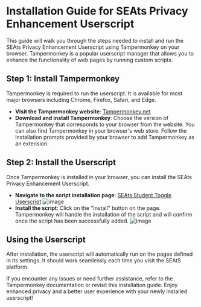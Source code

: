 # Installation Guide for SEAts Privacy Enhancement Userscript

This guide will walk you through the steps needed to install and run the SEAts Privacy Enhancement Userscript using Tampermonkey on your browser. Tampermonkey is a popular userscript manager that allows you to enhance the functionality of web pages by running custom scripts.

## Step 1: Install Tampermonkey

Tampermonkey is required to run the userscript. It is available for most major browsers including Chrome, Firefox, Safari, and Edge.

- **Visit the Tampermonkey website**: [Tampermonkey.net](https://www.tampermonkey.net/)
- **Download and install Tampermonkey**: Choose the version of Tampermonkey that corresponds to your browser from the website. You can also find Tampermonkey in your browser's web store. Follow the installation prompts provided by your browser to add Tampermonkey as an extension.

## Step 2: Install the Userscript

Once Tampermonkey is installed in your browser, you can install the SEAts Privacy Enhancement Userscript.

- **Navigate to the script installation page**: [SEAts Student Toggle Userscript](https://gist.github.com/Shaderhoth/ee505d929bb4f7c9a0da337fb4f74725/raw/01a623fbcf833d4ce20bcae5bc144294448332b0/SEAts%2520Student%2520Toggle.user.js)
![image](https://github.com/Shaderhoth/SEAtS/assets/35539529/4398e12c-c445-4098-854d-87566877025d)
- **Install the script**: Click on the "Install" button on the page. Tampermonkey will handle the installation of the script and will confirm once the script has been successfully added.
![image](https://github.com/Shaderhoth/SEAtS/assets/35539529/6cfad482-dc9d-4160-9c50-20db24ad3356)

## Using the Userscript

After installation, the userscript will automatically run on the pages defined in its settings. It should work seamlessly each time you visit the SEAtS platform.

If you encounter any issues or need further assistance, refer to the Tampermonkey documentation or revisit this installation guide. Enjoy enhanced privacy and a better user experience with your newly installed userscript!
